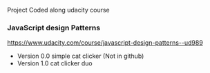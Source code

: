 Project Coded along udacity course
### JavaScript design Patterns
https://www.udacity.com/course/javascript-design-patterns--ud989

* Version 0.0  simple cat clicker (Not in github) 
* Version 1.0 cat clicker duo

